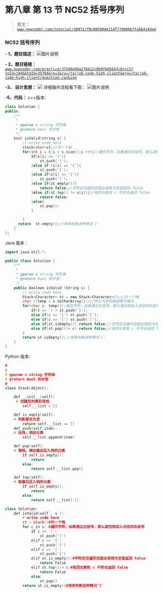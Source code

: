 # 第八章 第 13 节 NC52 括号序列

> 原文：[`www.nowcoder.com/tutorial/10072/f0c08590de214f779006b7fabb414ded`](https://www.nowcoder.com/tutorial/10072/f0c08590de214f779006b7fabb414ded)

### NC52 括号序列

**- 1、题目描述：**
![图片说明](img/ad6e809aad333e79ec27c4bd553f08a1.png "图片标题")

**- 2、题目链接：**
[`www.nowcoder.com/practice/37548e94a270412c8b9fb85643c8ccc2?tpId=194&&tqId=35784&rp=1&ru=/ta/job-code-high-client&qru=/ta/job-code-high-client/question-ranking`](https://www.nowcoder.com/practice/37548e94a270412c8b9fb85643c8ccc2?tpId=194&&tqId=35784&rp=1&ru=/ta/job-code-high-client&qru=/ta/job-code-high-client/question-ranking)

**-3、 设计思想：**
![  ](img/b1c66a83ce9238457af5adbfe7ce03a1.png "图片标题")
详细操作流程看下图：
![图片说明](img/8cfeb3a82603ee868999892d09ab5c94.png "图片标题")

**-5、代码：**
c++版本:

```cpp
class Solution {
public:
    /**
     * 
     * @param s string 字符串 
     * @return bool 布尔型
     */
    bool isValid(string s) {
        // write code here
        stack<char>st;//开一个栈
        for(int i = 0;i < s.size();i ++){//遍历字符，如果遇见左括号，那么就往栈加入对应的右括号
            if(s[i] == '('){
                st.push(')');
            }else if (s[i] == '{'){
                st.push('}');
            }else if(s[i] == '['){
                st.push(']');
            }else if(st.empty()){
                return false;//字符还没遍历完就出现栈为空就返回 false
            }else if(st.top() != s[i]){//栈顶元素和 c 不符合返回 false
                return false;
            }else{
                st.pop();
            }

        }
      return  st.empty();//用来判断这种情况'['
    }
};

```

Java 版本：

```cpp
import java.util.*;

public class Solution {
    /**
     * 
     * @param s string 字符串 
     * @return bool 布尔型
     */
    public boolean isValid (String s) {
        // write code here
        Stack<Character> st = new Stack<Character>();//开一个栈
        char []temp = s.toCharArray();///转化为字符数组便于操作
        for(char c: temp){//遍历字符，如果遇见左括号，那么就往栈加入对应的右括号
            if(c == '(') st.push(')');
            else if(c == '{') st.push('}');
            else if(c == '[') st.push(']');
            else if(st.isEmpty()) return false;//字符还没遍历完就出现栈为空就返回 false
            else if(st.pop()!= c) return false;//栈顶元素和 c 不符合返回 false
        }
        return st.isEmpty();//用来判断这种情况'['
    }
}
```

Python 版本:

```cpp
#
# 
# @param s string 字符串 
# @return bool 布尔型
#
class Stack(object):

    def __init__(self):
     # 创建空列表实现栈
        self.__list = []

    def is_empty(self):
    # 判断是否为空
        return self.__list == []
    def push(self,item):
    # 压栈，添加元素
        self.__list.append(item)

    def pop(self):
    # 弹栈，弹出最后压入栈的元素
        if self.is_empty():
            return 
        else:
            return self.__list.pop()

    def top(self): 
    # 取最后压入栈的元素
        if self.is_empty():
            return
        else:
            return self.__list[-1]

class Solution:
    def isValid(self , s ):
        # write code here
        st = Stack()#开一个栈
        for c in s: #遍历字符，如果遇见左括号，那么就往栈加入对应的右括号
            if c == '(':
                st.push(')')
            elif c == '{':
                st.push('}')
            elif c == '[':
                st.push(']')
            elif st.is_empty():#字符还没遍历完就出现栈为空就返回 false
                return False
            elif st.top()!= c:#栈顶元素和 c 不符合返回 false
                return False
            else:
                st.pop()
        return st.is_empty()#用来判断这种情况'['
```